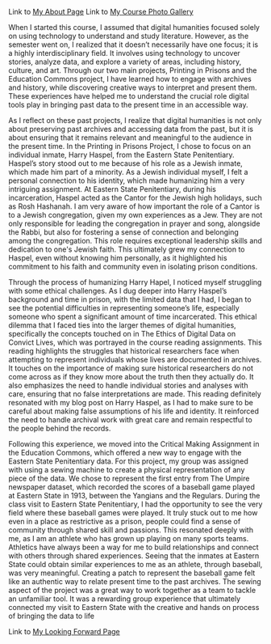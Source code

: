 Link to [My About Page](about.md) 
Link to [My Course Photo Gallery](Images.md)

When I started this course, I assumed that digital humanities focused solely on using technology to understand and study literature. However, as the semester went on, I realized that it doesn’t necessarily have one focus; it is a highly interdisciplinary field. It involves using technology to uncover stories, analyze data, and explore a variety of areas, including history, culture, and art. Through our two main projects, Printing in Prisons and the Education Commons project, I have learned how to engage with archives and history, while discovering creative ways to interpret and present them. These experiences have helped me to understand the crucial role digital tools play in bringing past data to the present time in an accessible way. 

As I reflect on these past projects, I realize that digital humanities is not only about preserving past archives and accessing data from the past, but it is about ensuring that it remains relevant and meaningful to the audience in the present time. In the Printing in Prisons Project, I chose to focus on an individual inmate, Harry Haspel, from the Eastern State Penitentiary. Haspel’s story stood out to me because of his role as a Jewish inmate, which made him part of a minority. As a Jewish individual myself, I felt a personal connection to his identity, which made humanizing him a very intriguing assignment. At Eastern State Penitentiary, during his incarceration, Haspel acted as the Cantor for the Jewish high holidays, such as Rosh Hashanah. I am very aware of how important the role of a Cantor is to a Jewish congregation, given my own experiences as a Jew. They are not only responsible for leading the congregation in prayer and song, alongside the Rabbi, but also for fostering a sense of connection and belonging among the congregation. This role requires exceptional leadership skills and dedication to one's Jewish faith. This ultimately grew my connection to Haspel, even without knowing him personally, as it highlighted his commitment to his faith and community even in isolating prison conditions. 

Through the process of humanizing Harry Hapel, I noticed myself struggling with some ethical challenges. As I dug deeper into Harry Haspel’s background and time in prison, with the limited data that I had, I began to see the potential difficulties in representing someone’s life, especially someone who spent a significant amount of time incarcerated. This ethical dilemma that I faced ties into the larger themes of digital humanities, specifically the concepts touched on in The Ethics of Digital Data on Convict Lives, which was portrayed in the course reading assignments. This reading highlights the struggles that historical researchers face when attempting to represent individuals whose lives are documented in archives. It touches on the importance of making sure historical researchers do not come across as if they know more about the truth then they actually do. It also emphasizes the need to handle individual stories and analyses with care, ensuring that no false interpretations are made. This reading definitely resonated with my blog post on Harry Haspel, as I had to make sure to be careful about making false assumptions of his life and identity. It reinforced the need to handle archival work with great care and remain respectful to the people behind the records. 

Following this experience, we moved into the Critical Making Assignment in the Education Commons, which offered a new way to engage with the Eastern State Penitentiary data. For this project, my group was assigned with using a sewing machine to create a physical representation of any piece of the data. We chose to represent the first entry from The Umpire newspaper dataset, which recorded the scores of a baseball game played at Eastern State in 1913, between the Yangians and the Regulars. During the class visit to Eastern State Penitentiary, I had the opportunity to see the very field where these baseball games were played. It truly stuck out to me how even in a place as restrictive as a prison, people could find a sense of community through shared skill and passions. This resonated deeply with me, as I am an athlete who has grown up playing on many sports teams. Athletics have always been a way for me to build relationships and connect with others through shared experiences. Seeing that the inmates at Eastern State could obtain similar experiences to me as an athlete, through baseball, was very meaningful. Creating a patch to represent the baseball game felt like an authentic way to relate present time to the past archives. The sewing aspect of the project was a great way to work together as a team to tackle an unfamiliar tool. It was a rewarding group experience that ultimately connected my visit to Eastern State with the creative and hands on process of bringing the data to life


Link to [My Looking Forward Page](lookingforward.md)
